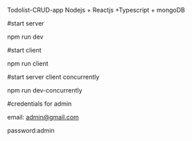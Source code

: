 Todolist-CRUD-app
Nodejs + Reactjs +Typescript + mongoDB

#start server

npm run dev

#start client

npm run client

#start server client concurrently

npm run dev-concurrently

#credentials for admin

email: admin@gmail.com

password:admin
